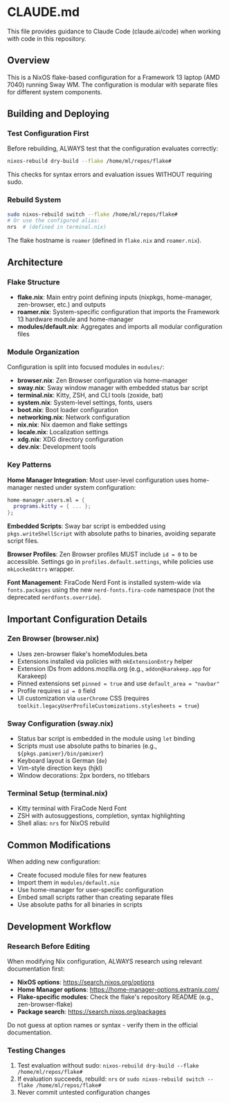 # CLAUDE.md

This file provides guidance to Claude Code (claude.ai/code) when working with code in this repository.

## Overview

This is a NixOS flake-based configuration for a Framework 13 laptop (AMD 7040) running Sway WM. The configuration is modular with separate files for different system components.

## Building and Deploying

### Test Configuration First
Before rebuilding, ALWAYS test that the configuration evaluates correctly:
```bash
nixos-rebuild dry-build --flake /home/ml/repos/flake#
```

This checks for syntax errors and evaluation issues WITHOUT requiring sudo.

### Rebuild System
```bash
sudo nixos-rebuild switch --flake /home/ml/repos/flake#
# Or use the configured alias:
nrs  # (defined in terminal.nix)
```

The flake hostname is `roamer` (defined in `flake.nix` and `roamer.nix`).

## Architecture

### Flake Structure

- **flake.nix**: Main entry point defining inputs (nixpkgs, home-manager, zen-browser, etc.) and outputs
- **roamer.nix**: System-specific configuration that imports the Framework 13 hardware module and home-manager
- **modules/default.nix**: Aggregates and imports all modular configuration files

### Module Organization

Configuration is split into focused modules in `modules/`:

- **browser.nix**: Zen Browser configuration via home-manager
- **sway.nix**: Sway window manager with embedded status bar script
- **terminal.nix**: Kitty, ZSH, and CLI tools (zoxide, bat)
- **system.nix**: System-level settings, fonts, users
- **boot.nix**: Boot loader configuration
- **networking.nix**: Network configuration
- **nix.nix**: Nix daemon and flake settings
- **locale.nix**: Localization settings
- **xdg.nix**: XDG directory configuration
- **dev.nix**: Development tools

### Key Patterns

**Home Manager Integration**: Most user-level configuration uses home-manager nested under system configuration:
```nix
home-manager.users.ml = {
  programs.kitty = { ... };
};
```

**Embedded Scripts**: Sway bar script is embedded using `pkgs.writeShellScript` with absolute paths to binaries, avoiding separate script files.

**Browser Profiles**: Zen Browser profiles MUST include `id = 0` to be accessible. Settings go in `profiles.default.settings`, while policies use `mkLockedAttrs` wrapper.

**Font Management**: FiraCode Nerd Font is installed system-wide via `fonts.packages` using the new `nerd-fonts.fira-code` namespace (not the deprecated `nerdfonts.override`).

## Important Configuration Details

### Zen Browser (browser.nix)

- Uses zen-browser flake's homeModules.beta
- Extensions installed via policies with `mkExtensionEntry` helper
- Extension IDs from addons.mozilla.org (e.g., `addon@karakeep.app` for Karakeep)
- Pinned extensions set `pinned = true` and use `default_area = "navbar"`
- Profile requires `id = 0` field
- UI customization via `userChrome` CSS (requires `toolkit.legacyUserProfileCustomizations.stylesheets = true`)

### Sway Configuration (sway.nix)

- Status bar script is embedded in the module using `let` binding
- Scripts must use absolute paths to binaries (e.g., `${pkgs.pamixer}/bin/pamixer`)
- Keyboard layout is German (`de`)
- Vim-style direction keys (hjkl)
- Window decorations: 2px borders, no titlebars

### Terminal Setup (terminal.nix)

- Kitty terminal with FiraCode Nerd Font
- ZSH with autosuggestions, completion, syntax highlighting
- Shell alias: `nrs` for NixOS rebuild

## Common Modifications

When adding new configuration:
- Create focused module files for new features
- Import them in `modules/default.nix`
- Use home-manager for user-specific configuration
- Embed small scripts rather than creating separate files
- Use absolute paths for all binaries in scripts

## Development Workflow

### Research Before Editing
When modifying Nix configuration, ALWAYS research using relevant documentation first:
- **NixOS options**: https://search.nixos.org/options
- **Home Manager options**: https://home-manager-options.extranix.com/
- **Flake-specific modules**: Check the flake's repository README (e.g., zen-browser-flake)
- **Package search**: https://search.nixos.org/packages

Do not guess at option names or syntax - verify them in the official documentation.

### Testing Changes
1. Test evaluation without sudo: `nixos-rebuild dry-build --flake /home/ml/repos/flake#`
2. If evaluation succeeds, rebuild: `nrs` or `sudo nixos-rebuild switch --flake /home/ml/repos/flake#`
3. Never commit untested configuration changes
